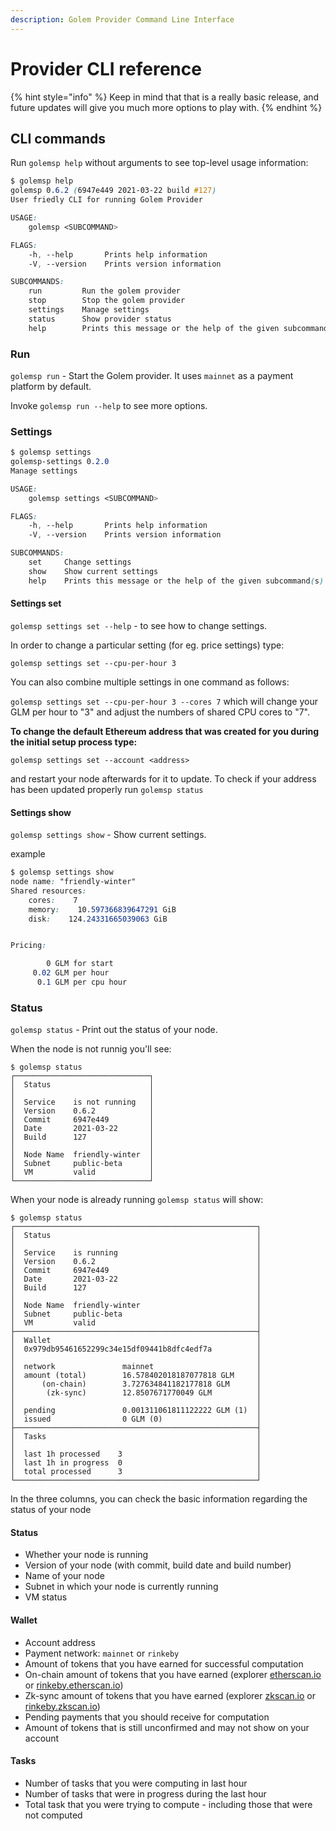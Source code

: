 ```yaml
---
description: Golem Provider Command Line Interface
---
```


# Provider CLI reference

{% hint style="info" %}
Keep in mind that that is a really basic release, and future updates will give you much more options to play with.
{% endhint %}

## CLI commands

Run `golemsp help` without arguments to see top-level usage information:

```css
$ golemsp help
golemsp 0.6.2 (6947e449 2021-03-22 build #127)
User friedly CLI for running Golem Provider

USAGE:
    golemsp <SUBCOMMAND>

FLAGS:
    -h, --help       Prints help information
    -V, --version    Prints version information

SUBCOMMANDS:
    run         Run the golem provider
    stop        Stop the golem provider
    settings    Manage settings
    status      Show provider status
    help        Prints this message or the help of the given subcommand(s)
```

### Run

`golemsp run` - Start the Golem provider. It uses `mainnet` as a payment platform by default.

Invoke `golemsp run --help` to see more options.

### Settings

```css
$ golemsp settings
golemsp-settings 0.2.0
Manage settings

USAGE:
    golemsp settings <SUBCOMMAND>

FLAGS:
    -h, --help       Prints help information
    -V, --version    Prints version information

SUBCOMMANDS:
    set     Change settings
    show    Show current settings
    help    Prints this message or the help of the given subcommand(s)
```

#### Settings set

`golemsp settings set --help` - to see how to change settings.

In order to change a particular setting \(for eg. price settings\) type:

`golemsp settings set --cpu-per-hour 3`

You can also combine multiple settings in one command as follows:

`golemsp settings set --cpu-per-hour 3 --cores 7` which will change your GLM per hour to "3" and adjust the numbers of shared CPU cores to "7".

**To change the default Ethereum address that was created for you during the initial setup process type:**

`golemsp settings set --account <address>`

and restart your node afterwards for it to update. To check if your address has been updated properly run `golemsp status`

#### Settings show

`golemsp settings show` - Show current settings.

example

```css
$ golemsp settings show
node name: "friendly-winter"
Shared resources:
    cores:    7
    memory:    10.597366839647291 GiB
    disk:    124.24331665039063 GiB


Pricing:

        0 GLM for start
     0.02 GLM per hour
      0.1 GLM per cpu hour
```

### Status

`golemsp status` - Print out the status of your node.

When the node is not runnig you'll see:

```text
$ golemsp status
┌──────────────────────────────┐
│  Status                      │
│                              │
│  Service    is not running   │
│  Version    0.6.2            │
│  Commit     6947e449         │
│  Date       2021-03-22       │
│  Build      127              │
│                              │
│  Node Name  friendly-winter  │
│  Subnet     public-beta      │
│  VM         valid            │
└──────────────────────────────┘
```

When your node is already running `golemsp status` will show:

```text
$ golemsp status
┌──────────────────────────────────────────────────────┐
│  Status                                              │
│                                                      │
│  Service    is running                               │
│  Version    0.6.2                                    │
│  Commit     6947e449                                 │
│  Date       2021-03-22                               │
│  Build      127                                      │
│                                                      │
│  Node Name  friendly-winter                          │
│  Subnet     public-beta                              │
│  VM         valid                                    │
├──────────────────────────────────────────────────────┤
│  Wallet                                              │
│  0x979db95461652299c34e15df09441b8dfc4edf7a          │
│                                                      │
│  network               mainnet                       │
│  amount (total)        16.578402018187077818 GLM     │
│      (on-chain)        3.727634841182177818 GLM      │
│       (zk-sync)        12.8507671770049 GLM          │
│                                                      │
│  pending               0.001311061811122222 GLM (1)  │
│  issued                0 GLM (0)                     │
├──────────────────────────────────────────────────────┤
│  Tasks                                               │
│                                                      │
│  last 1h processed    3                              │
│  last 1h in progress  0                              │
│  total processed      3                              │
└──────────────────────────────────────────────────────┘
```

In the three columns, you can check the basic information regarding the status of your node

#### Status

* Whether your node is running
* Version of your node \(with commit, build date and build number\)
* Name of your node
* Subnet in which your node is currently running
* VM status

#### Wallet

* Account address
* Payment network: `mainnet` or `rinkeby`
* Amount of tokens that you have earned for successful computation
* On-chain amount of tokens that you have earned \(explorer [etherscan.io](https://etherscan.io/) or [rinkeby.etherscan.io](https://rinkeby.etherscan.io/)\)
* Zk-sync amount of tokens that you have earned \(explorer [zkscan.io](https://zkscan.io) or [rinkeby.zkscan.io](https://rinkeby.zkscan.io/)\)
* Pending payments that you should receive for computation
* Amount of tokens that is still unconfirmed and may not show on your account 

#### Tasks

* Number of tasks that you were computing in last hour
* Number of tasks that were in progress during the last hour
* Total task that you were trying to compute - including those that were not computed

